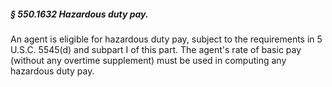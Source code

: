 ##### § 550.1632 Hazardous duty pay. #####

An agent is eligible for hazardous duty pay, subject to the requirements in 5 U.S.C. 5545(d) and subpart I of this part. The agent's rate of basic pay (without any overtime supplement) must be used in computing any hazardous duty pay.
